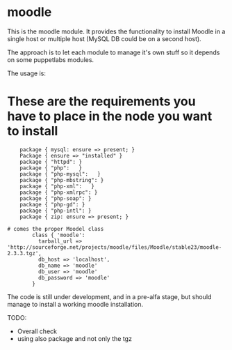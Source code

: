 # moodle #

This is the moodle module. It provides the functionality to install Moodle in a single host or multiple host (MySQL DB could be on a second host).

The approach is to let each module to manage it's own stuff so it depends on some puppetlabs modules.

The usage is:

# These are the requirements you have to place in the node you want to install
		package { mysql: ensure => present; }
		Package { ensure => "installed" }
		package { "httpd": }
		package { "php":   }
		package { "php-mysql":   }
		package { "php-mbstring": }
		package { "php-xml":   }
		package { "php-xmlrpc": }
		package { "php-soap": }
		package { "php-gd": }
		package { "php-intl": }
		package { zip: ensure => present; }

	# comes the proper Moodel class
			class { 'moodle':
			  tarball_url => 'http://sourceforge.net/projects/moodle/files/Moodle/stable23/moodle-2.3.3.tgz',
			  db_host => 'localhost',
			  db_name => 'moodle'
			  db_user => 'moodle'
			  db_password => 'moodle'
			}

The code is still under development, and in a pre-alfa stage, but should manage to install a working moodle installation.

TODO:
- Overall check
- using also package and not only the tgz
